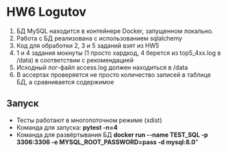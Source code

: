 # HW6 Logutov
1. БД MySQL находится в контейнере Docker, запущенном локально.
2. Работа с БД реализована с использованием sqlalchemy
3. Код для обработки 2, 3 и 5 заданий взят из HW5
4. 1 и 4 задания мокнуты (1 просто хардкод, 4 берется из top5_4xx.log в /data) в соответствии с рекомендацией
5. Исходный лог-файл access.log должен находиться в /data
6. В ассертах проверяется не просто количество записей в таблице БД, а сравнивается содержимое

## Запуск
* Тесты работают в многопоточном режиме (xdist)
* Команда для запуска: **pytest -n=4**
* Команда для развёртывания БД **docker run --name TEST_SQL -p 3306:3306 -e MYSQL_ROOT_PASSWORD=pass -d mysql:8.0**"
